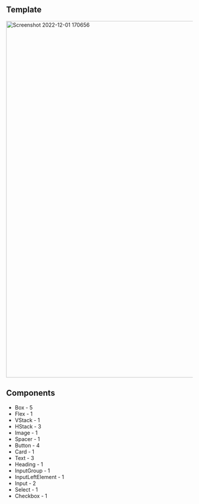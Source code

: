 ## Template

<img width="960" alt="Screenshot 2022-12-01 170656" src="https://user-images.githubusercontent.com/118173148/205043873-eab00afd-5972-4afb-8522-da62dfa13d21.png">

## Components

- Box - 5
- Flex - 1
- VStack - 1
- HStack - 3
- Image - 1
- Spacer - 1
- Button - 4
- Card - 1
- Text - 3
- Heading - 1
- InputGroup - 1
- InputLeftElement - 1
- Input - 2
- Select - 1
- Checkbox - 1
